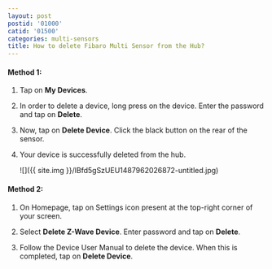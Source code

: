 ```yaml
---
layout: post
postid: '01000'
catid: '01500'
categories: multi-sensors
title: How to delete Fibaro Multi Sensor from the Hub?
---
```


#### **Method 1:**

1. Tap on **My Devices**.

2. In order to delete a device, long press on the device. Enter the password and tap on **Delete**.

3. Now, tap on **Delete Device**. Click the black button on the rear of the sensor.

4. Your device is successfully deleted from the hub.

    ![]({{ site.img }}/lBfd5gSzUEU1487962026872-untitled.jpg)

#### **Method 2:**

1. On Homepage, tap on Settings icon present at the top-right corner of your screen.

2. Select **Delete Z-Wave Device**. Enter password and tap on **Delete**.

3. Follow the Device User Manual to delete the device. When this is completed, tap on **Delete Device**.